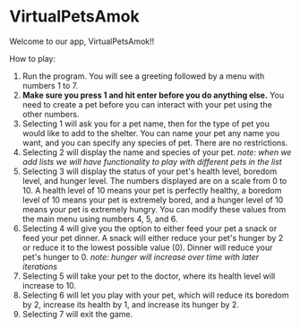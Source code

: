 # VirtualPetsAmok
Welcome to our app, VirtualPetsAmok!!

How to play:
1. Run the program. You will see a greeting followed by a menu with numbers 1 to 7.
1. **Make sure you press 1 and hit enter before you do anything else.** You need to create a pet before you can interact with your pet using the other numbers.
  1. Selecting 1 will ask you for a pet name, then for the type of pet you would like to add to the shelter. You can name your pet any name you want, and you can specify any species of pet. There are no restrictions.
1. Selecting 2 will display the name and species of your pet. *note: when we add lists we will have functionality to play with different pets in the list*
1. Selecting 3 will display the status of your pet's health level, boredom level, and hunger level. The numbers displayed are on a scale from 0 to 10. A health level of 10 means your pet is perfectly healthy, a boredom level of 10 means your pet is extremely bored, and a hunger level of 10 means your pet is extremely hungry. You can modify these values from the main menu using numbers 4, 5, and 6.
  1. Selecting 4 will give you the option to either feed your pet a snack or feed your pet dinner. A snack will either reduce your pet's hunger by 2 or reduce it to the lowest possible value (0). Dinner will reduce your pet's hunger to 0. *note: hunger will increase over time with later iterations*
  1. Selecting 5 will take your pet to the doctor, where its health level will increase to 10.
  1. Selecting 6 will let you play with your pet, which will reduce its boredom by 2, increase its health by 1, and increase its hunger by 2.
1. Selecting 7 will exit the game.
